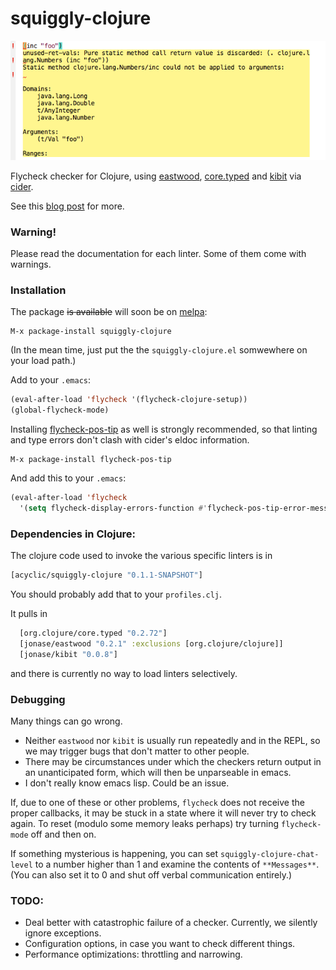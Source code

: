 squiggly-clojure
================

![type error](./cant/squiggle1.png)

Flycheck checker for Clojure, using
[eastwood](https://github.com/jonase/eastwood),
[core.typed](http://typedclojure.org/)
and
[kibit](https://github.com/jonase/kibit)
via
[cider](https://github.com/clojure-emacs/cider).

See this [blog post](http://blog.podsnap.com/squiggly.html) for more.

### Warning!

Please read the documentation for each linter.  Some of them come with warnings.

### Installation

The package ~~is available~~ will soon be on [melpa](http://melpa.org/):

    M-x package-install squiggly-clojure

(In the mean time, just put the the ```squiggly-clojure.el``` somwewhere on your
load path.)

Add to your ```.emacs```:

~~~.el
(eval-after-load 'flycheck '(flycheck-clojure-setup))
(global-flycheck-mode)
~~~

Installing [flycheck-pos-tip](https://github.com/flycheck/flycheck-pos-tip) as well is strongly recommended, so that linting and type errors don't clash with cider's eldoc information.

    M-x package-install flycheck-pos-tip

And add this to your `.emacs`:

~~~.el
(eval-after-load 'flycheck
  '(setq flycheck-display-errors-function #'flycheck-pos-tip-error-messages))
~~~

### Dependencies in Clojure:

The clojure code used to invoke the various specific linters is in

~~~.clj
[acyclic/squiggly-clojure "0.1.1-SNAPSHOT"]
~~~

You should probably add that to your `profiles.clj`.

It pulls in

~~~.clj
  [org.clojure/core.typed "0.2.72"]
  [jonase/eastwood "0.2.1" :exclusions [org.clojure/clojure]]
  [jonase/kibit "0.0.8"]
~~~

and there is currently no way to load linters selectively.

### Debugging

Many things can go wrong.

* Neither ```eastwood``` nor ```kibit``` is usually run repeatedly and in
  the REPL, so we may trigger bugs that don't matter to other people.
* There may be circumstances under which the checkers return output
  in an unanticipated form, which will then be unparseable in emacs.
* I don't really know emacs lisp.  Could be an issue.

If, due to one of these or other problems, ```flycheck``` does not
receive the proper callbacks, it may be stuck in a state where it
will never try to check again.  To reset (modulo some memory leaks perhaps)
try turning ```flycheck-mode``` off and then on.

If something mysterious is happening, you can set ```squiggly-clojure-chat-level``` to a number
higher than 1 and examine the contents of ```**Messages**```.  (You can also set it to 0 and
shut off verbal communication entirely.)


### TODO:
* Deal better with catastrophic failure of a checker.  Currently, we silently ignore exceptions.
* Configuration options, in case you want to check different things.
* Performance optimizations: throttling and narrowing.
